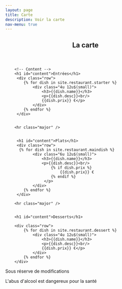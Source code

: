 ```yaml
---
layout: page
title: Carte
description: Voir la carte
nav-menu: true
---
```



<!-- Main -->
<div id="main" class="alt">

<!-- One -->
<section id="one">
	<div class="inner">
		<header class="major">
			<h1>La carte</h1>
		</header>

        <!-- Content -->
        <h1 id="content">Entrées</h1>
         <div class="row">
            {% for dish in site.restaurant.starter %}
                <div class="4u 12u$(small)">
                    <h3>{{dish.name}}</h3>
                    <p>{{dish.desc}}<br/>
                    {{dish.prix}} €</p>
                </div>
            {% endfor %} 
         </div>
        
        
        <hr class="major" />
        
        
         <h1 id="content">Plats</h1>	
         <div class="row">
          {% for dish in site.restaurant.maindish %}
                <div class="6u 12u$(small)">
                    <h3>{{dish.name}}</h3>
                    <p>{{dish.desc}}<br/>
                        {% if dish.prix %}
                            {{dish.prix}} €
                        {% endif %}
                     </p>
                </div>
            {% endfor %} 
         </div>
        
        <hr class="major" />
        
        
        <h1 id="content">Desserts</h1>
        
        <div class="row">
            {% for dish in site.restaurant.dessert %}
                <div class="4u 12u$(small)">
                    <h3>{{dish.name}}</h3>
                    <p>{{dish.desc}}<br/>
                    {{dish.prix}} €</p>
                </div>
            {% endfor %} 
        </div>


<p>Sous réserve de modifications</p>
<p>L'abus d'alcool est dangereux pour la santé</p>
</div>
</section>

</div>